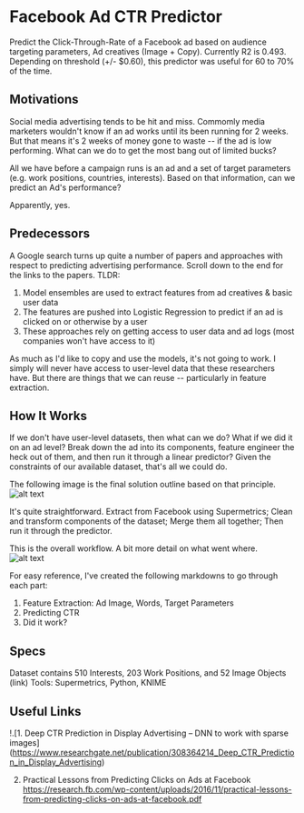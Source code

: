 # Facebook Ad CTR Predictor 
Predict the Click-Through-Rate of a Facebook ad based on audience targeting parameters, Ad creatives (Image + Copy). 
Currently R2 is 0.493. Depending on threshold (+/- $0.60), this predictor was useful for 60 to 70% of the time.   


## Motivations  
Social media advertising tends to be hit and miss. Commomly media marketers wouldn't know if an ad works until its been running for 2 weeks. But that means it's 2 weeks of money gone to waste -- if the ad is low performing. What can we do to get the most bang out of limited bucks? 

All we have before a campaign runs is an ad and a set of target parameters (e.g. work positions, countries, interests). Based on that information, can we predict an Ad's performance? 

Apparently, yes. 

## Predecessors 
A Google search turns up quite a number of papers and approaches with respect to predicting advertising performance. Scroll down to the end for the links to the papers.
TLDR: 
1. Model ensembles are used to extract features from ad creatives & basic user data
2. The features are pushed into Logistic Regression to predict if an ad is clicked on or otherwise by a user
3. These approaches rely on getting access to user data and ad logs (most companies won't have access to it) 

As much as I'd like to copy and use the models, it's not going to work. I simply will never have access to user-level data that these researchers have. But there are things that we can reuse -- particularly in feature extraction. 

## How It Works 
If we don't have user-level datasets, then what can we do? What if we did it on an ad level?
Break down the ad into its components, feature engineer the heck out of them, and then run it through a linear predictor? 
Given the constraints of our available dataset, that's all we could do.   

The following image is the final solution outline based on that principle.
![alt text](https://github.com/skybe077/Facebook_Ad_CTR_predictor/blob/master/images/soln_outline.png "Facebook Ad CTR Predictor Solution")

It's quite straightforward. Extract from Facebook using Supermetrics; Clean and transform components of the dataset; Merge them all together; Then run it through the predictor. 

This is the overall workflow. A bit more detail on what went where.  
![alt text](https://github.com/skybe077/Facebook_Ad_CTR_predictor/blob/master/images/workflow.png "Facebook Ad CTR Predictor Workflow")

For easy reference, I've created the following markdowns to go through each part:
1. Feature Extraction: Ad Image, Words, Target Parameters 
2. Predicting CTR
3. Did it work? 

## Specs  
Dataset contains 510 Interests, 203 Work Positions, and 52 Image Objects (link)
Tools: Supermetrics, Python, KNIME

## Useful Links 
!.[1.	Deep CTR Prediction in Display Advertising – DNN to work with sparse images] (https://www.researchgate.net/publication/308364214_Deep_CTR_Prediction_in_Display_Advertising)

2.	Practical Lessons from Predicting Clicks on Ads at Facebook
https://research.fb.com/wp-content/uploads/2016/11/practical-lessons-from-predicting-clicks-on-ads-at-facebook.pdf


